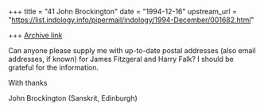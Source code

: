 +++
title = "41 John Brockington"
date = "1994-12-16"
upstream_url = "https://list.indology.info/pipermail/indology/1994-December/001682.html"

+++
[Archive link](https://list.indology.info/pipermail/indology/1994-December/001682.html)

Can anyone please supply me with up-to-date postal addresses (also email addresses, 
if known) for James Fitzgeral and Harry Falk?   I should be grateful for the 
information.

With thanks

John Brockington (Sanskrit, Edinburgh)






